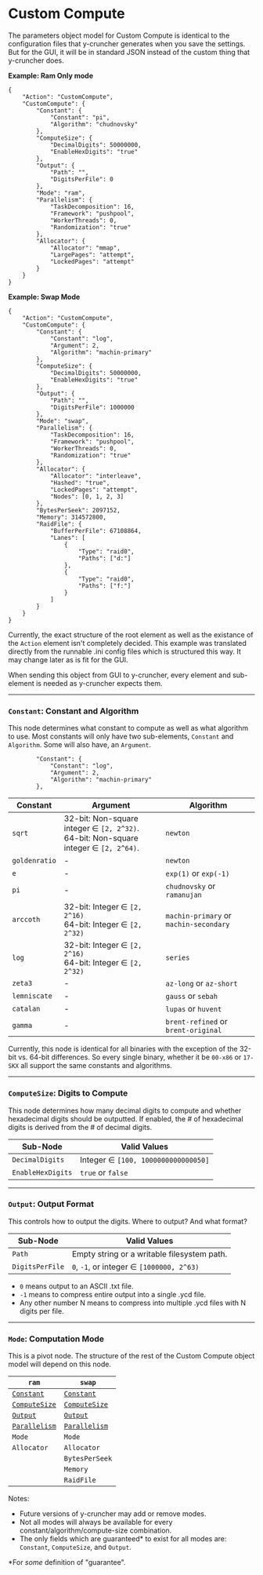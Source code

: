 Custom Compute
=====

The parameters object model for Custom Compute is identical to the configuration files that y-cruncher generates when you save the settings.
But for the GUI, it will be in standard JSON instead of the custom thing that y-cruncher does.


**Example: Ram Only mode**

```
{
    "Action": "CustomCompute",
    "CustomCompute": {
        "Constant": {
            "Constant": "pi",
            "Algorithm": "chudnovsky"
        },
        "ComputeSize": {
            "DecimalDigits": 50000000,
            "EnableHexDigits": "true"
        },
        "Output": {
            "Path": "",
            "DigitsPerFile": 0
        },
        "Mode": "ram",
        "Parallelism": {
            "TaskDecomposition": 16,
            "Framework": "pushpool",
            "WorkerThreads": 0,
            "Randomization": "true"
        },
        "Allocator": {
            "Allocator": "mmap",
            "LargePages": "attempt",
            "LockedPages": "attempt"
        }
    }
}
```

**Example: Swap Mode**
```
{
    "Action": "CustomCompute",
    "CustomCompute": {
        "Constant": {
            "Constant": "log",
            "Argument": 2,
            "Algorithm": "machin-primary"
        },
        "ComputeSize": {
            "DecimalDigits": 50000000,
            "EnableHexDigits": "true"
        },
        "Output": {
            "Path": "",
            "DigitsPerFile": 1000000
        },
        "Mode": "swap",
        "Parallelism": {
            "TaskDecomposition": 16,
            "Framework": "pushpool",
            "WorkerThreads": 0,
            "Randomization": "true"
        },
        "Allocator": {
            "Allocator": "interleave",
            "Hashed": "true",
            "LockedPages": "attempt",
            "Nodes": [0, 1, 2, 3]
        },
        "BytesPerSeek": 2097152,
        "Memory": 314572800,
        "RaidFile": {
            "BufferPerFile": 67108864,
            "Lanes": [
                {
                    "Type": "raid0",
                    "Paths": ["d:"]
                },
                {
                    "Type": "raid0",
                    "Paths": ["f:"]
                }
            ]
        }
    }
}
```

Currently, the exact structure of the root element as well as the existance of the `Action` element isn't completely decided.
This example was translated directly from the runnable .ini config files which is structured this way.
It may change later as is fit for the GUI.

When sending this object from GUI to y-cruncher, every element and sub-element is needed as y-cruncher expects them.

-----

### `Constant`: Constant and Algorithm

This node determines what constant to compute as well as what algorithm to use.
Most constants will only have two sub-elements, `Constant` and `Algorithm`. Some will also have, an `Argument`.

```
        "Constant": {
            "Constant": "log",
            "Argument": 2,
            "Algorithm": "machin-primary"
        },
```

|Constant       |Argument|Algorithm|
|---------------|--------|---------|
|`sqrt`         |32-bit: Non-square integer ∈ `[2, 2^32)`.<br>64-bit: Non-square integer ∈ `[2, 2^64)`. | `newton` |
|`goldenratio`  | - | `newton` |
|`e`            | - | `exp(1)` or `exp(-1)` |
|`pi`           | - | `chudnovsky` or `ramanujan` |
|`arccoth`      |32-bit: Integer ∈ `[2, 2^16)`<br>64-bit: Integer ∈ `[2, 2^32)` | `machin-primary` or `machin-secondary` |
|`log`          |32-bit: Integer ∈ `[2, 2^16)`<br>64-bit: Integer ∈ `[2, 2^32)` | `series` |
|`zeta3`        | - | `az-long` or `az-short` |
|`lemniscate`   | - | `gauss` or `sebah` |
|`catalan`      | - | `lupas` or `huvent` |
|`gamma`        | - | `brent-refined` or `brent-original` |

Currently, this node is identical for all binaries with the exception of the 32-bit vs. 64-bit differences.
So every single binary, whether it be `00-x86` or `17-SKX` all support the same constants and algorithms.

-----

### `ComputeSize`: Digits to Compute

This node determines how many decimal digits to compute and whether hexadecimal digits should be outputted.
If enabled, the # of hexadecimal digits is derived from the # of decimal digits.

|Sub-Node          |Valid Values |
|------------------|-------------|
|`DecimalDigits`   |Integer ∈ `[100, 1000000000000050]` | 
|`EnableHexDigits` |`true` or `false` |

-----

### `Output`: Output Format

This controls how to output the digits. Where to output? And what format?

|Sub-Node        |Valid Values |
|----------------|-------------|
|`Path`          |Empty string or a writable filesystem path. | 
|`DigitsPerFile` |`0`, `-1`, or integer ∈ `[1000000, 2^63)` |

- `0` means output to an ASCII .txt file.
- `-1` means to compress entire output into a single .ycd file.
- Any other number N means to compress into multiple .ycd files with N digits per file.

-----

### `Mode`: Computation Mode

This is a pivot node. The structure of the rest of the Custom Compute object model will depend on this node.

|`ram`        |`swap`        |
|-------------|--------------|
|[`Constant`](#constant-constant-and-algorithm)|[`Constant`](#constant-constant-and-algorithm)|
|[`ComputeSize`](#computesize-digits-to-compute)|[`ComputeSize`](#computesize-digits-to-compute)|
|[`Output`](#output-output-format)|[`Output`](#output-output-format)|
|[`Parallelism`](https://github.com/Mysticial/y-cruncher-GUI/blob/master/ParameterSpecs/Parallelism.md)|[`Parallelism`](https://github.com/Mysticial/y-cruncher-GUI/blob/master/ParameterSpecs/Parallelism.md)|
|`Mode`       |`Mode`        |
|`Allocator`  |`Allocator`   |
|             |`BytesPerSeek`|
|             |`Memory`      |
|             |`RaidFile`    |

Notes:
- Future versions of y-cruncher may add or remove modes.
- Not all modes will always be available for every constant/algorithm/compute-size combination.
- The only fields which are guaranteed* to exist for all modes are: `Constant`, `ComputeSize`, and `Output`.

*For *some* definition of "guarantee".


